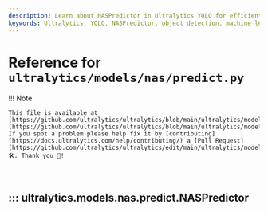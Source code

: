 ```yaml
---
description: Learn about NASPredictor in Ultralytics YOLO for efficient object detection. Explore its attributes, methods, and usage with examples.
keywords: Ultralytics, YOLO, NASPredictor, object detection, machine learning, AI, non-maximum suppression, bounding boxes, image processing
---
```


# Reference for `ultralytics/models/nas/predict.py`

!!! Note

    This file is available at [https://github.com/ultralytics/ultralytics/blob/main/ultralytics/models/nas/predict.py](https://github.com/ultralytics/ultralytics/blob/main/ultralytics/models/nas/predict.py). If you spot a problem please help fix it by [contributing](https://docs.ultralytics.com/help/contributing/) a [Pull Request](https://github.com/ultralytics/ultralytics/edit/main/ultralytics/models/nas/predict.py) 🛠️. Thank you 🙏!

<br>

## ::: ultralytics.models.nas.predict.NASPredictor

<br><br>
